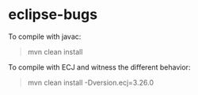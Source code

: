 # eclipse-bugs

To compile with javac:

> mvn clean install

To compile with ECJ and witness the different behavior:

> mvn clean install -Dversion.ecj=3.26.0

